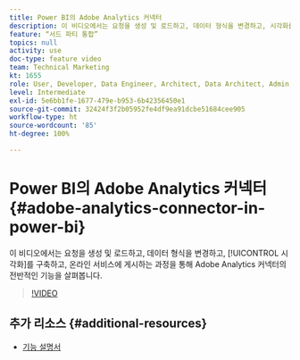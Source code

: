 ```yaml
---
title: Power BI의 Adobe Analytics 커넥터
description: 이 비디오에서는 요청을 생성 및 로드하고, 데이터 형식을 변경하고, 시각화를 구축하고, 온라인 서비스에 게시하여 Adobe Analytics 커넥터를 살펴봅니다.
feature: “서드 파티 통합”
topics: null
activity: use
doc-type: feature video
team: Technical Marketing
kt: 1655
role: User, Developer, Data Engineer, Architect, Data Architect, Admin, Leader
level: Intermediate
exl-id: 5e6bb1fe-1677-479e-b953-6b42356450e1
source-git-commit: 32424f3f2b05952fe4df9ea91dcbe51684cee905
workflow-type: ht
source-wordcount: '85'
ht-degree: 100%

---
```


# Power BI의 Adobe Analytics 커넥터 {#adobe-analytics-connector-in-power-bi}

이 비디오에서는 요청을 생성 및 로드하고, 데이터 형식을 변경하고, [!UICONTROL 시각화]를 구축하고, 온라인 서비스에 게시하는 과정을 통해 Adobe Analytics 커넥터의 전반적인 기능을 살펴봅니다.

>[!VIDEO](https://video.tv.adobe.com/v/23130/?quality=12)

## 추가 리소스 {#additional-resources}

* [기능 설명서](https://docs.microsoft.com/ko-ko/power-bi/desktop-connect-adobe-analytics)
